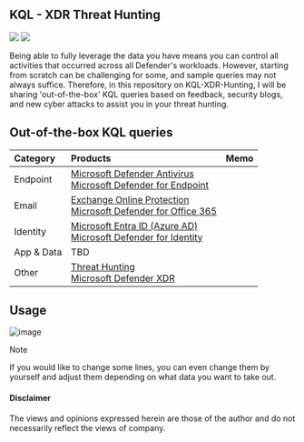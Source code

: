 ## KQL - XDR Threat Hunting
<a href="https://learn.microsoft.com/en-us/azure/data-explorer/kusto/query/"><img src="https://img.shields.io/badge/Azure-KQL-00B2FF.svg?logo=microsoftazure&style=popout"></a>
<a href="https://learn.microsoft.com/en-us/azure/data-explorer/kusto/query/"><img src="https://img.shields.io/badge/Azure%20Data%20Explorer-%230078D4.svg?&style=popout&logo=azure%20data%20explorer&logoColor=white"/></a>

Being able to fully leverage the data you have means you can control all activities that occurred across all Defender's workloads. 
However, starting from scratch can be challenging for some, and sample queries may not always suffice. 
Therefore, in this repository on KQL-XDR-Hunting, I will be sharing 'out-of-the-box' KQL queries based on feedback, security blogs, and new cyber attacks to assist you in your threat hunting.

## Out-of-the-box KQL queries

| Category       | Products       | Memo          |
| :------------- | :------------- |:------------- |
| Endpoint       | [Microsoft Defender Antivirus <br> Microsoft Defender for Endpoint](https://github.com/LearningKijo/KQL/tree/main/KQL-XDR-Hunting/Endpoint-Microsoft-Defender-for-Endpoint)  |
| Email          | [Exchange Online Protection <br> Microsoft Defender for Office 365](https://github.com/LearningKijo/KQL/tree/main/KQL-XDR-Hunting/Email-Microsoft-Defender-for-Office365)  |
| Identity       | [Microsoft Entra ID (Azure AD) <br> Microsoft Defender for Identity](https://github.com/LearningKijo/KQL/tree/main/KQL-XDR-Hunting/Identity-Microsoft-Defender-for-Identity)  |
| App & Data     | TBD |
| Other | [Threat Hunting](https://github.com/LearningKijo/KQL/blob/main/KQL-XDR-Hunting/ThreatHunting/README.md) <br> [Microsoft Defender XDR](https://github.com/LearningKijo/KQL/tree/main/KQL-XDR-Hunting/XDR-Microsoft-365-Defender) |

## Usage 
![image](https://github.com/LearningKijo/KQL/assets/120234772/6fb7848e-439f-4871-84c6-70d8c3df6c80)
> [!Note]
> If you would like to change some lines, you can even change them by yourself and adjust them depending on what data you want to take out.

#### Disclaimer
The views and opinions expressed herein are those of the author and do not necessarily reflect the views of company.
